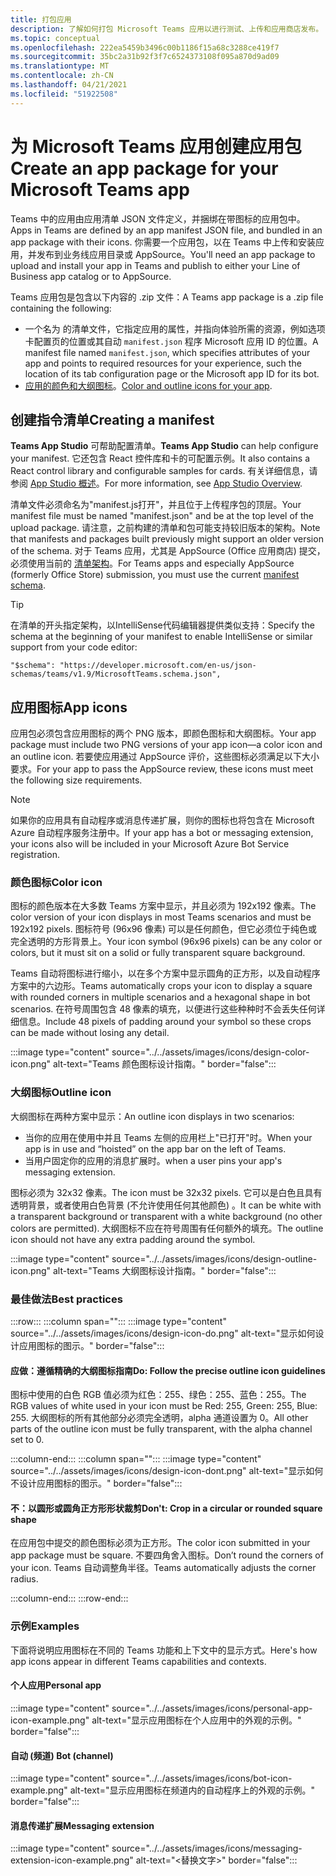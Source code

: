 ```yaml
---
title: 打包应用
description: 了解如何打包 Microsoft Teams 应用以进行测试、上传和应用商店发布。
ms.topic: conceptual
ms.openlocfilehash: 222ea5459b3496c00b1186f15a68c3288ce419f7
ms.sourcegitcommit: 35bc2a31b92f3f7c6524373108f095a870d9ad09
ms.translationtype: MT
ms.contentlocale: zh-CN
ms.lasthandoff: 04/21/2021
ms.locfileid: "51922508"
---
```

# <a name="create-an-app-package-for-your-microsoft-teams-app"></a><span data-ttu-id="f3745-103">为 Microsoft Teams 应用创建应用包</span><span class="sxs-lookup"><span data-stu-id="f3745-103">Create an app package for your Microsoft Teams app</span></span>

<span data-ttu-id="f3745-104">Teams 中的应用由应用清单 JSON 文件定义，并捆绑在带图标的应用包中。</span><span class="sxs-lookup"><span data-stu-id="f3745-104">Apps in Teams are defined by an app manifest JSON file, and bundled in an app package with their icons.</span></span> <span data-ttu-id="f3745-105">你需要一个应用包，以在 Teams 中上传和安装应用，并发布到业务线应用目录或 AppSource。</span><span class="sxs-lookup"><span data-stu-id="f3745-105">You'll need an app package to upload and install your app in Teams and publish to either your Line of Business app catalog or to AppSource.</span></span>

<span data-ttu-id="f3745-106">Teams 应用包是包含以下内容的 .zip 文件：</span><span class="sxs-lookup"><span data-stu-id="f3745-106">A Teams app package is a .zip file containing the following:</span></span>

* <span data-ttu-id="f3745-107">一个名为 的清单文件，它指定应用的属性，并指向体验所需的资源，例如选项卡配置页的位置或其自动 `manifest.json` 程序 Microsoft 应用 ID 的位置。</span><span class="sxs-lookup"><span data-stu-id="f3745-107">A manifest file named `manifest.json`, which specifies attributes of your app and points to required resources for your experience, such the location of its tab configuration page or the Microsoft app ID for its bot.</span></span>
* <span data-ttu-id="f3745-108">[应用的颜色和大纲图标](#app-icons)。</span><span class="sxs-lookup"><span data-stu-id="f3745-108">[Color and outline icons for your app](#app-icons).</span></span>

## <a name="creating-a-manifest"></a><span data-ttu-id="f3745-109">创建指令清单</span><span class="sxs-lookup"><span data-stu-id="f3745-109">Creating a manifest</span></span>

<span data-ttu-id="f3745-110">**Teams App Studio** 可帮助配置清单。</span><span class="sxs-lookup"><span data-stu-id="f3745-110">**Teams App Studio** can help configure your manifest.</span></span> <span data-ttu-id="f3745-111">它还包含 React 控件库和卡的可配置示例。</span><span class="sxs-lookup"><span data-stu-id="f3745-111">It also contains a React control library and configurable samples for cards.</span></span> <span data-ttu-id="f3745-112">有关详细信息，请参阅 [App Studio 概述](~/concepts/build-and-test/app-studio-overview.md)。</span><span class="sxs-lookup"><span data-stu-id="f3745-112">For more information, see [App Studio Overview](~/concepts/build-and-test/app-studio-overview.md).</span></span>

<span data-ttu-id="f3745-113">清单文件必须命名为"manifest.js打开"，并且位于上传程序包的顶层。</span><span class="sxs-lookup"><span data-stu-id="f3745-113">Your manifest file must be named "manifest.json" and be at the top level of the upload package.</span></span> <span data-ttu-id="f3745-114">请注意，之前构建的清单和包可能支持较旧版本的架构。</span><span class="sxs-lookup"><span data-stu-id="f3745-114">Note that manifests and packages built previously might support an older version of the schema.</span></span> <span data-ttu-id="f3745-115">对于 Teams 应用，尤其是 AppSource (Office 应用商店) 提交，必须使用当前的 [清单架构](~/resources/schema/manifest-schema.md)。</span><span class="sxs-lookup"><span data-stu-id="f3745-115">For Teams apps and especially AppSource (formerly Office Store) submission, you must use the current [manifest schema](~/resources/schema/manifest-schema.md).</span></span>

> [!TIP]
> <span data-ttu-id="f3745-116">在清单的开头指定架构，以IntelliSense代码编辑器提供类似支持：</span><span class="sxs-lookup"><span data-stu-id="f3745-116">Specify the schema at the beginning of your manifest to enable IntelliSense or similar support from your code editor:</span></span>
>
> `"$schema": "https://developer.microsoft.com/en-us/json-schemas/teams/v1.9/MicrosoftTeams.schema.json",`
 
## <a name="app-icons"></a><span data-ttu-id="f3745-117">应用图标</span><span class="sxs-lookup"><span data-stu-id="f3745-117">App icons</span></span>

<span data-ttu-id="f3745-118">应用包必须包含应用图标的两个 PNG 版本，即颜色图标和大纲图标。</span><span class="sxs-lookup"><span data-stu-id="f3745-118">Your app package must include two PNG versions of your app icon—a color icon and an outline icon.</span></span> <span data-ttu-id="f3745-119">若要使应用通过 AppSource 评价，这些图标必须满足以下大小要求。</span><span class="sxs-lookup"><span data-stu-id="f3745-119">For your app to pass the AppSource review, these icons must meet the following size requirements.</span></span>

> [!Note]
> <span data-ttu-id="f3745-120">如果你的应用具有自动程序或消息传递扩展，则你的图标也将包含在 Microsoft Azure 自动程序服务注册中。</span><span class="sxs-lookup"><span data-stu-id="f3745-120">If your app has a bot or messaging extension, your icons also will be included in your Microsoft Azure Bot Service registration.</span></span>

### <a name="color-icon"></a><span data-ttu-id="f3745-121">颜色图标</span><span class="sxs-lookup"><span data-stu-id="f3745-121">Color icon</span></span>

<span data-ttu-id="f3745-122">图标的颜色版本在大多数 Teams 方案中显示，并且必须为 192x192 像素。</span><span class="sxs-lookup"><span data-stu-id="f3745-122">The color version of your icon displays in most Teams scenarios and must be 192x192 pixels.</span></span> <span data-ttu-id="f3745-123">图标符号 (96x96 像素) 可以是任何颜色，但它必须位于纯色或完全透明的方形背景上。</span><span class="sxs-lookup"><span data-stu-id="f3745-123">Your icon symbol (96x96 pixels) can be any color or colors, but it must sit on a solid or fully transparent square background.</span></span>

<span data-ttu-id="f3745-124">Teams 自动将图标进行缩小，以在多个方案中显示圆角的正方形，以及自动程序方案中的六边形。</span><span class="sxs-lookup"><span data-stu-id="f3745-124">Teams automatically crops your icon to display a square with rounded corners in multiple scenarios and a hexagonal shape in bot scenarios.</span></span> <span data-ttu-id="f3745-125">在符号周围包含 48 像素的填充，以便进行这些种种时不会丢失任何详细信息。</span><span class="sxs-lookup"><span data-stu-id="f3745-125">Include 48 pixels of padding around your symbol so these crops can be made without losing any detail.</span></span>

:::image type="content" source="../../assets/images/icons/design-color-icon.png" alt-text="Teams 颜色图标设计指南。" border="false":::

### <a name="outline-icon"></a><span data-ttu-id="f3745-127">大纲图标</span><span class="sxs-lookup"><span data-stu-id="f3745-127">Outline icon</span></span>

<span data-ttu-id="f3745-128">大纲图标在两种方案中显示：</span><span class="sxs-lookup"><span data-stu-id="f3745-128">An outline icon displays in two scenarios:</span></span>

* <span data-ttu-id="f3745-129">当你的应用在使用中并且 Teams 左侧的应用栏上"已打开"时。</span><span class="sxs-lookup"><span data-stu-id="f3745-129">When your app is in use and “hoisted” on the app bar on the left of Teams.</span></span>
* <span data-ttu-id="f3745-130">当用户固定你的应用的消息扩展时。</span><span class="sxs-lookup"><span data-stu-id="f3745-130">when a user pins your app's messaging extension.</span></span>

<span data-ttu-id="f3745-131">图标必须为 32x32 像素。</span><span class="sxs-lookup"><span data-stu-id="f3745-131">The icon must be 32x32 pixels.</span></span> <span data-ttu-id="f3745-132">它可以是白色且具有透明背景，或者使用白色背景 (不允许使用任何其他颜色) 。</span><span class="sxs-lookup"><span data-stu-id="f3745-132">It can be white with a transparent background or transparent with a white background (no other colors are permitted).</span></span> <span data-ttu-id="f3745-133">大纲图标不应在符号周围有任何额外的填充。</span><span class="sxs-lookup"><span data-stu-id="f3745-133">The outline icon should not have any extra padding around the symbol.</span></span>

:::image type="content" source="../../assets/images/icons/design-outline-icon.png" alt-text="Teams 大纲图标设计指南。" border="false":::

### <a name="best-practices"></a><span data-ttu-id="f3745-135">最佳做法</span><span class="sxs-lookup"><span data-stu-id="f3745-135">Best practices</span></span>

:::row:::
   :::column span="":::
:::image type="content" source="../../assets/images/icons/design-icon-do.png" alt-text="显示如何设计应用图标的图示。" border="false":::

#### <a name="do-follow-the-precise-outline-icon-guidelines"></a><span data-ttu-id="f3745-137">应做：遵循精确的大纲图标指南</span><span class="sxs-lookup"><span data-stu-id="f3745-137">Do: Follow the precise outline icon guidelines</span></span>

<span data-ttu-id="f3745-138">图标中使用的白色 RGB 值必须为红色：255、绿色：255、蓝色：255。</span><span class="sxs-lookup"><span data-stu-id="f3745-138">The RGB values of white used in your icon must be Red: 255, Green: 255, Blue: 255.</span></span> <span data-ttu-id="f3745-139">大纲图标的所有其他部分必须完全透明，alpha 通道设置为 0。</span><span class="sxs-lookup"><span data-stu-id="f3745-139">All other parts of the outline icon must be fully transparent, with the alpha channel set to 0.</span></span>

   :::column-end:::
   :::column span="":::
:::image type="content" source="../../assets/images/icons/design-icon-dont.png" alt-text="显示如何不设计应用图标的图示。" border="false":::

#### <a name="dont-crop-in-a-circular-or-rounded-square-shape"></a><span data-ttu-id="f3745-141">不：以圆形或圆角正方形形状裁剪</span><span class="sxs-lookup"><span data-stu-id="f3745-141">Don't: Crop in a circular or rounded square shape</span></span>

<span data-ttu-id="f3745-142">在应用包中提交的颜色图标必须为正方形。</span><span class="sxs-lookup"><span data-stu-id="f3745-142">The color icon submitted in your app package must be square.</span></span> <span data-ttu-id="f3745-143">不要四角舍入图标。</span><span class="sxs-lookup"><span data-stu-id="f3745-143">Don’t round the corners of your icon.</span></span> <span data-ttu-id="f3745-144">Teams 自动调整角半径。</span><span class="sxs-lookup"><span data-stu-id="f3745-144">Teams automatically adjusts the corner radius.</span></span>

   :::column-end:::
:::row-end:::

### <a name="examples"></a><span data-ttu-id="f3745-145">示例</span><span class="sxs-lookup"><span data-stu-id="f3745-145">Examples</span></span>

<span data-ttu-id="f3745-146">下面将说明应用图标在不同的 Teams 功能和上下文中的显示方式。</span><span class="sxs-lookup"><span data-stu-id="f3745-146">Here's how app icons appear in different Teams capabilities and contexts.</span></span>

#### <a name="personal-app"></a><span data-ttu-id="f3745-147">个人应用</span><span class="sxs-lookup"><span data-stu-id="f3745-147">Personal app</span></span>

:::image type="content" source="../../assets/images/icons/personal-app-icon-example.png" alt-text="显示应用图标在个人应用中的外观的示例。" border="false":::

#### <a name="bot-channel"></a><span data-ttu-id="f3745-149">自动 (频道) </span><span class="sxs-lookup"><span data-stu-id="f3745-149">Bot (channel)</span></span>

:::image type="content" source="../../assets/images/icons/bot-icon-example.png" alt-text="显示应用图标在频道内的自动程序上的外观的示例。" border="false":::

#### <a name="messaging-extension"></a><span data-ttu-id="f3745-151">消息传递扩展</span><span class="sxs-lookup"><span data-stu-id="f3745-151">Messaging extension</span></span>

:::image type="content" source="../../assets/images/icons/messaging-extension-icon-example.png" alt-text="<替换文字>" border="false":::
